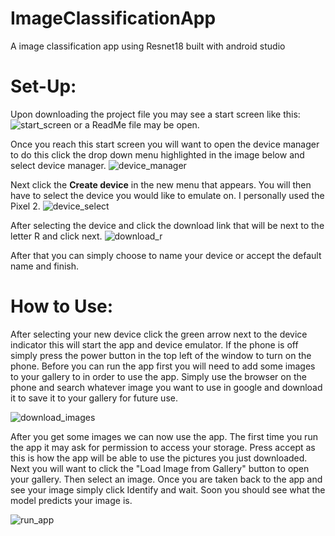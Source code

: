 # ImageClassificationApp
A image classification app using Resnet18 built with android studio

# **Set-Up:**
Upon downloading the project file you may see a start screen like this: 
![start_screen](https://i.imgur.com/ar78k6q.png)
or a ReadMe file may be open.

Once you reach this start screen you will want to open the device manager to do this click the drop down menu highlighted in the image below and select device manager.
![device_manager](https://i.imgur.com/LzMUiSQ.png)

Next click the **Create device** in the new menu that appears.
You will then have to select the device you would like to emulate on. I personally used the Pixel 2. 
![device_select](https://i.imgur.com/wTyt19b.png)

After selecting the device and click the download link that will be next to the letter R and click next.
![download_r](https://i.imgur.com/7zetyIW.png)

After that you can simply choose to name your device or accept the default name and finish. 

# **How to Use:**
After selecting your new device click the green arrow next to the device indicator this will start the app and device emulator.
If the phone is off simply press the power button in the top left of the window to turn on the phone.
Before you can run the app first you will need to add some images to your gallery to in order to use the app. Simply use the browser on the phone and search whatever image you want to use in google and download it to save it to your gallery for future use.

![download_images](https://i.imgur.com/VfeY2V6.gif)

After you get some images we can now use the app. The first time you run the app it may ask for permission to access your storage. Press accept as this is how the app will be able to use the pictures you just downloaded. Next you will want to click the "Load Image from Gallery" button to open your gallery. Then select an image. Once you are taken back to the app and see your image simply click Identify and wait. Soon you should see what the model predicts your image is.

![run_app](https://i.imgur.com/ZJpmWCK.gif)
